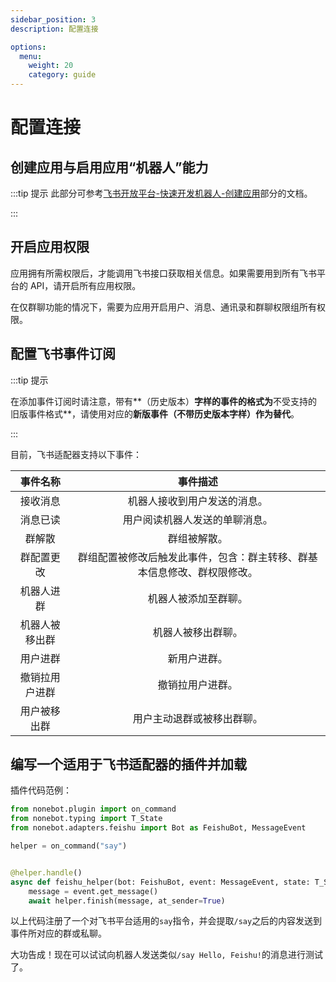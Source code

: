 ```yaml
---
sidebar_position: 3
description: 配置连接

options:
  menu:
    weight: 20
    category: guide
---
```


# 配置连接

## 创建应用与启用应用“机器人”能力

:::tip 提示
此部分可参考[飞书开放平台-快速开发机器人-创建应用](https://open.feishu.cn/document/home/develop-a-bot-in-5-minutes/create-an-app)部分的文档。

:::

## 开启应用权限

应用拥有所需权限后，才能调用飞书接口获取相关信息。如果需要用到所有飞书平台的 API，请开启所有应用权限。

在仅群聊功能的情况下，需要为应用开启用户、消息、通讯录和群聊权限组所有权限。

## 配置飞书事件订阅

:::tip 提示

在添加事件订阅时请注意，带有**（历史版本）**字样的事件的格式为**不受支持的旧版事件格式**，请使用对应的**新版事件（不带历史版本字样）作为替代**。

:::

目前，飞书适配器支持以下事件：

|    事件名称    |                                 事件描述                                 |
| :------------: | :----------------------------------------------------------------------: |
|    接收消息    |                       机器人接收到用户发送的消息。                       |
|    消息已读    |                      用户阅读机器人发送的单聊消息。                      |
|     群解散     |                               群组被解散。                               |
|   群配置更改   | 群组配置被修改后触发此事件，包含：群主转移、群基本信息修改、群权限修改。 |
|   机器人进群   |                           机器人被添加至群聊。                           |
| 机器人被移出群 |                            机器人被移出群聊。                            |
|    用户进群    |                               新用户进群。                               |
| 撤销拉用户进群 |                             撤销拉用户进群。                             |
|  用户被移出群  |                        用户主动退群或被移出群聊。                        |

## 编写一个适用于飞书适配器的插件并加载

插件代码范例：

```python
from nonebot.plugin import on_command
from nonebot.typing import T_State
from nonebot.adapters.feishu import Bot as FeishuBot, MessageEvent

helper = on_command("say")


@helper.handle()
async def feishu_helper(bot: FeishuBot, event: MessageEvent, state: T_State):
    message = event.get_message()
    await helper.finish(message, at_sender=True)
```

以上代码注册了一个对飞书平台适用的`say`指令，并会提取`/say`之后的内容发送到事件所对应的群或私聊。

大功告成！现在可以试试向机器人发送类似`/say Hello, Feishu!`的消息进行测试了。
